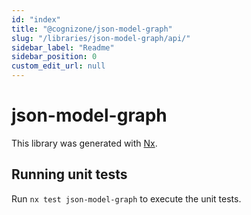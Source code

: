 ```yaml
---
id: "index"
title: "@cognizone/json-model-graph"
slug: "/libraries/json-model-graph/api/"
sidebar_label: "Readme"
sidebar_position: 0
custom_edit_url: null
---
```


# json-model-graph

This library was generated with [Nx](https://nx.dev).

## Running unit tests

Run `nx test json-model-graph` to execute the unit tests.
